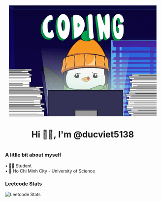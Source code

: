 <p align="center">
  <img src="https://github.com/ducviet5138/ducviet5138/blob/main/coding.gif" alt="coding" />
</p>
     
<h1 align="center"> Hi 👋🏻, I'm @ducviet5138 <h1>

### A litlle bit about myself
• :man_student: Student \
• :school: Ho Chi Minh City - University of Science

### Leetcode Stats
![Leetcode Stats](https://leetcard.jacoblin.cool/ducviet5138?theme=unicorn&ext=activity&hide=ranking)
